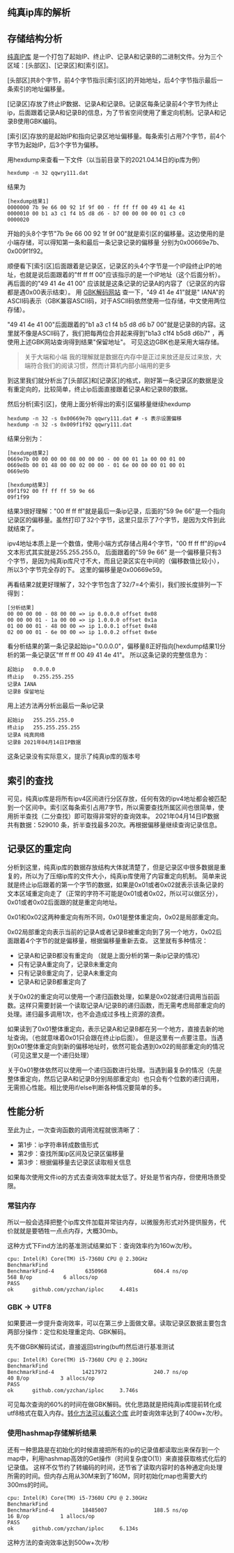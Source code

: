 纯真ip库的解析
-----

## 存储结构分析

[纯真IP库](https://www.cz88.net/) 是一个打包了起始IP、终止IP、记录A和记录B的二进制文件。分为三个区域：[头部区]、[记录区]和[索引区]。

[头部区]共8个字节，前4个字节指示[索引区]的开始地址，后4个字节指示最后一条索引的地址偏移量。

[记录区]存放了终止IP数据、记录A和记录B。记录区每条记录前4个字节为终止ip，后面跟着记录A和记录B的信息，为了节省空间使用了重定向机制。记录A和记录B使用GBK编码。

[索引区]存放的是起始IP和指向记录区地址偏移量。每条索引占用7个字节，前4个字节为起始IP，后3个字节为偏移。

用hexdump来查看一下文件（以当前目录下的2021.04.14日的ip库为例）

```shell
hexdump -n 32 qqwry111.dat
```

结果为

```
[hexdump结果1]
0000000 7b 9e 66 00 92 1f 9f 00 - ff ff ff 00 49 41 4e 41
0000010 00 b1 a3 c1 f4 b5 d8 d6 - b7 00 00 00 00 01 c3 c0
0000020
```

开始的头8个字节"7b 9e 66 00 92 1f 9f 00"就是索引区的偏移量。这边使用的是小端存储，可以得知第一条和最后一条记录记录的偏移量
分别为0x00669e7b、0x009f1f92。

顺便看下[索引区]后面跟着是记录区，记录区的头4个字节是一个IP段终止IP的地址，也就是说后面跟着的"ff ff ff 00"应该指示的是一个IP地址（这个后面分析）。 再后面的的"49 41 4e 41 00"
应该就是这条记录的记录A的内容了（记录区的内容都是遇0x00表示结束）。 用 [GBK解码网站](https://www.qqxiuzi.cn/bianma/zifuji.php) 查一下，"49 41 4e 41"就是"
IANA"的ASCII码表示（GBK兼容ASCII码，对于ASCII码依然使用一位存储，中文使用两位存储）。

"49 41 4e 41 00"后面跟着的"b1 a3 c1 f4 b5 d8 d6 b7 00"就是记录B的内容。这里就不像是ASCII码了，我们把每两位合并起来得到"b1a3 c1f4 b5d8 d6b7"
，再使用上述GBK网站查询得到结果"保留地址"。 可见这边GBK也是采用大端存储。

> 关于大端和小端
> 我的理解就是数据在内存中是正过来放还是反过来放，大端符合我们的阅读习惯，然而计算机内部小端用的更多

到这里我们就分析出了[头部区]和[记录区]的格式，刚好第一条记录区的数据是没有重定向的，比较简单，终止ip后面直接跟着记录A和记录B的数据。

然后分析[索引区]，使用上面分析得出的索引区偏移量继续hexdump

```shell
hexdump -n 32 -s 0x00669e7b qqwry111.dat # -s 表示设置偏移
hexdump -n 32 -s 0x009f1f92 qqwry111.dat

```

结果分别为：

```
[hexdump结果2]
0669e7b 00 00 00 00 08 00 00 00 - 00 00 01 1a 00 00 01 00
0669e8b 00 01 48 00 00 02 00 00 - 01 6e 00 00 00 01 00 01
0669e9b

[hexdump结果3]
09f1f92 00 ff ff ff 59 9e 66                           
09f1f99

```

结果3很好理解："00 ff ff ff"就是最后一条ip记录，后面的"59 9e 66"是一个指向记录区的偏移量。虽然打印了32个字节，这里只显示了7个字节，是因为文件到此就结束了。

ipv4地址本质上是一个数值，使用小端方式存储占用4个字节，"00 ff ff ff"的ipv4文本形式其实就是255.255.255.0。 后面跟着的"59 9e 66"
是一个偏移量只有3个字节，是因为纯真ip库尺寸不大，而且记录区实在中间的（偏移数值比较小），所以3个字节完全存的下。 这里的偏移量是0x00669e59。

再看结果2就更好理解了，32个字节包含了32/7=4个索引，我们按长度排列一下得到：

```
[分析结果]
00 00 00 00 - 08 00 00 => ip 0.0.0.0 offset 0x08
00 00 00 01 - 1a 00 00 => ip 1.0.0.0 offset 0x1a
01 00 00 01 - 48 00 00 => ip 1.0.0.1 offset 0x48
02 00 00 01 - 6e 00 00 => ip 1.0.0.2 offset 0x6e
```

看分析结果的第一条记录起始ip="0.0.0.0"，偏移量8正好指向[hexdump结果1]分析的第一条记录区"ff ff ff 00 49 41 4e 41"。 所以这条记录的完整信息为：

```
起始ip   0.0.0.0 
终止ip   0.255.255.255 
记录A IANA
记录B 保留地址
```

用上述方法再分析出最后一条ip记录

```
起始ip   255.255.255.0
终止ip   255.255.255.255 
记录A 纯真网络 
记录B 2021年04月14日IP数据 
```

这条记录没有实际意义，提示了纯真ip库的版本号

## 索引的查找

可见，纯真ip库是将所有ipv4区间进行分区存放，任何有效的ipv4地址都会被匹配到一个区间中。索引区每条索引占用7字节，所以需要查找所属区间也很简单，使用折半查找（二分查找）即可取得非常好的查询效率。
2021年04月14日IP数据 共有数据：529010 条，折半查找最多20次。再根据偏移量继续查询记录信息。

## 记录区的重定向

分析到这里，纯真ip库的数据存放结构大体就清楚了，但是记录区中很多数据是重复的，所以为了压缩ip库的文件大小，纯真ip库使用了内容重定向机制。
简单来说就是终止ip后跟着的第一个字节的数据，如果是0x01或者0x02就表示该条记录的文本区域重定向走了（正常的字符不可能是0x01或者0x02，所以可以做区分），0x01或者0x02后面跟的就是重定向地址。

0x01和0x02这两种重定向有所不同，0x01是整体重定向，0x02是局部重定向。

0x02局部重定向表示当前的记录A或者记录B被重定向到了另一个地方，0x02后面跟着4个字节的就是偏移量，根据偏移量重新去查。 这里就有多种情况：

- 记录A和记录B都没有重定向 （就是上面分析的第一条ip记录的情况）
- 只有记录A重定向了，记录B未重定向
- 只有记录B重定向了，记录A未重定向
- 记录A和记录B都重定向了

关于0x02的重定向可以使用一个递归函数处理，如果是0x02就递归调用当前函数。这样只需要封装一个读取记录A/记录B的递归函数，而无需考虑局部重定向的处理。递归最多调用1次，也不会造成过多栈上资源的浪费。

如果读到了0x01整体重定向，表示记录A和记录B都在另一个地方，直接去新的地址查询。（也就意味着0x01只会跟在终止ip后面）。
但是这里有一点要注意。当遇到0x01整体重定向到新的偏移地址时，依然可能会遇到0x02的局部重定向的情况（可见这里又是一个递归处理）

关于0x01整体依然可以使用一个递归函数进行处理。当遇到最复杂的情况（先是整体重定向，然后记录A和记录B分别局部重定向）也只会有个位数的递归调用，无需担心性能。相比使用if/else判断各种情况要简单的多。

## 性能分析

至此为止，一次查询函数的调用流程就很清晰了：

- 第1步：ip字符串转成数值形式
- 第2步：查找所属ip区间及记录区偏移量
- 第3步：根据偏移量去记录区读取相关信息

如果每次使用文件io的方式去查询效率就太低了。好处是节省内存，但使用场景受限。

### 常驻内存

所以一般会选择把整个ip库文件加载并常驻内存，以微服务形式对外提供服务，代价就就是要牺牲一点点内存，大概30mb。

这种方式下Find方法的基准测试结果如下：查询效率约为160w次/秒。

```
cpu: Intel(R) Core(TM) i5-7360U CPU @ 2.30GHz
BenchmarkFind
BenchmarkFind-4          6350968               604.4 ns/op           568 B/op          6 allocs/op
PASS
ok      github.com/yzchan/iploc     4.481s
```

### GBK -> UTF8

如果要进一步提升查询效率，可以在第三步上面做文章。读取记录区数据主要包含两部分操作：定位和处理重定向、GBK解码。

先不做GBK解码试试，直接返回string(buff)然后进行基准测试

```
cpu: Intel(R) Core(TM) i5-7360U CPU @ 2.30GHz
BenchmarkFind
BenchmarkFind-4         14217972               240.7 ns/op            40 B/op          3 allocs/op
PASS
ok      github.com/yzchan/iploc     3.746s
```

可见每次查询的60%的时间在做GBK解码。优化思路就是把纯真ip库提前转化成utf8格式在载入内存。[转化方法可以看这个库](https://github.com/kayon/iploc)
此时查询效率达到了400w+次/秒。

### 使用hashmap存储解析结果

还有一种思路是在初始化的时候直接把所有的ip的记录值都读取出来保存到一个map中，利用hashmap高效的Get操作（时间复杂度O(1)）来直接获取格式化后的记录值。
这样不仅节约了转编码的时间，还节省了读取内容时的各种通定向处理所需的时间。但内存占用从30M来到了160M，同时初始化map也需要大约300ms的时间。

```
cpu: Intel(R) Core(TM) i5-7360U CPU @ 2.30GHz
BenchmarkFind
BenchmarkFind-4         18485007               188.5 ns/op            16 B/op          1 allocs/op
PASS
ok      github.com/yzchan/iploc     6.134s
```

这种方法的查询效率达到500w+次/秒